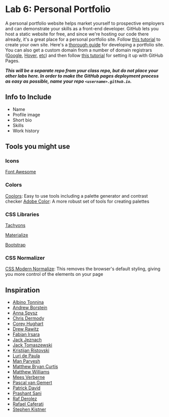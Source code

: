 

# Lab 6: Personal Portfolio

A personal portfolio website helps market yourself to prospective employers and can demonstrate your skills as a front-end developer. GitHub lets you host a static website for free, and since we're hosting our code there already, it's a great place for a personal portfolio site. Follow [this tutorial](https://pages.github.com/) to create your own site. Here's a [thorough guide](https://www.springboard.com/blog/programmer-portfolio/) for developing a portfolio site. You can also get a custom domain from a number of domain registrars ([Google]([domains.google.com](https://domains.google.com/)), [Hover](https://www.hover.com/), [etc](https://www.techradar.com/news/best-domain-registrars)) and then follow [this tutorial](https://docs.github.com/en/pages/configuring-a-custom-domain-for-your-github-pages-site) for setting it up with GitHub Pages.

***This will be a separate repo from your class repo, but do not place your other labs here. In order to make the GitHub pages deployment process as easy as possible, name your repo `<username>.github.io`.***


## Info to Include


- Name
- Profile image
- Short bio
- Skills
- Work history

## Tools you might use

### Icons

[Font Awesome](https://fontawesome.com/)

### Colors
[Coolors](https://coolors.co/): Easy to use tools including a palette generator and contrast checker
[Adobe Color](https://color.adobe.com/create/color-wheel): A more robust set of tools for creating palettes

### CSS Libraries

[Tachyons](https://tachyons.io/)

[Materialize](https://materializecss.com/)

[Bootstrap](https://getbootstrap.com/)

### CSS Normalizer
[CSS Modern Normalize](https://github.com/sindresorhus/modern-normalize): This removes the browser's default styling, giving you more control of the elements on your page


## Inspiration


- [Albino Tonnina](https://albinotonnina.com/)
- [Andrew Borstein](https://andrewborstein.com/)
- [Anna Spysz](http://annaspysz.com/)
- [Chris Dermody](https://chippd.github.io/)
- [Corey Hughart](https://coryhughart.com/)
- [Drew Rawitz](https://www.drewrawitz.com/)
- [Fabian Irsara](https://fabianirsara.com/)
- [Jack Jeznach](https://jacekjeznach.com/)
- [Jack Tomaszewski](https://jtom.me/)
- [Kristijan Ristovski](https://kitze.io/)
- [Luri de Paula](https://iuri.is/)
- [Man Parvesh](https://manparvesh.com/)
- [Matthew Bryan Curtis](http://matthewbryancurtis.com/)
- [Matthew Williams](http://findmatthew.com/)
- [Mees Verberne](https://meesverberne.com/)
- [Pascal van Gemert](http://www.pascalvangemert.nl/)
- [Patrick David](https://bepatrickdavid.com/)
- [Prashant Sani](https://prashantsani.com/)
- [Raf Derolez](https://derolez.dev/)
- [Rafael Caferati](https://caferati.me/)
- [Stephen Kistner](https://here.with.sk/projects)

